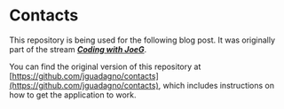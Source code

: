 # Contacts

This repository is being used for the following blog post.
It was originally part of the stream ***[Coding with JoeG](https://twitch.tv/jguadagno)***.

You can find the original version of this repository at [https://github.com/jguadagno/contacts](https://github.com/jguadagno/contacts), which includes instructions on how to get the application to work.  
